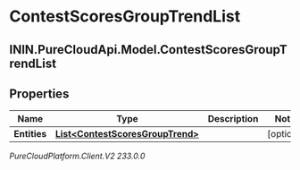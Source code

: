 # ContestScoresGroupTrendList

## ININ.PureCloudApi.Model.ContestScoresGroupTrendList

## Properties

|Name | Type | Description | Notes|
|------------ | ------------- | ------------- | -------------|
| **Entities** | [**List&lt;ContestScoresGroupTrend&gt;**](ContestScoresGroupTrend) |  | [optional] |



_PureCloudPlatform.Client.V2 233.0.0_
